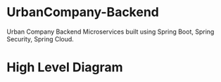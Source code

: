 # UrbanCompany-Backend
Urban Company Backend Microservices built using Spring Boot, Spring Security, Spring Cloud.
# High Level Diagram
<!-- <img width="960" alt="HLD" src="https://user-images.githubusercontent.com/35037567/161436447-b79f05d6-b80e-4862-90c9-c1cac10fed73.png"> -->

